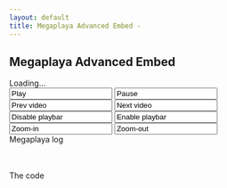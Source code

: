 ```yaml
---
layout: default
title: Megaplaya Advanced Embed -
---
```



## Megaplaya Advanced Embed

<script type="text/javascript">
  $(document).ready(
    function() {
      $('#vhx_megaplaya').flash({
        swf: 'http://vhx.tv/embed/megaplaya',
        width: 850,
        allowFullScreen: true,
        allowScriptAccess: "always",
        height: 480
      });
    }
  );

  // Megaplaya calls this function when it's ready
  var megaplaya = false;
  function megaplaya_loaded()
  {
    megaplaya = $('#vhx_megaplaya').children()[0];

    megaplaya_addListeners();

    load_videos();
  }

  function megaplaya_call(method)
  {
    // "pause" => megaplaya.api_pause();
    (megaplaya["api_" + method])();
  }

  function megaplaya_addListeners()
  {
    var events = ['onVideoFinish', 'onVideoLoad', 'onError', 'onPause', 'onPlay', 'onFullscreen', 'onPlaybarShow', 'onPlaybarHide', 'onKeyboardDown'];

    // Loop through and add in call the callback methods. Flash will automatically call megaplaya_callback
    $.each(events, function(index, value) {
      megaplaya.api_addListener(value, "function() { megaplaya_callback('" + value + "', arguments); }")
    });
  }

  function megaplaya_callback(event_name, args)
  {
    var pretty_args = '';

    pretty_args += args[0] || ''
    if (args[1]) pretty_args += ', ' + (args[1] || '')
    if (args[2]) pretty_args += ', ' + (args[2] || '')

    $('#megaplaya_log')[0].innerHTML = event_name + "(" + pretty_args + ")<br />" + $('#megaplaya_log')[0].innerHTML;
  }

  function load_videos()
  {
    $.ajax({
      type: "GET",
      url: "http://vimeo.com/api/v2/vhx/videos.json",
      dataType: "jsonp",
      success: function(videos, status, ajax) {
        if (videos) {
          megaplaya.api_playQueue(videos);
        }
      }
     });
  }
</script>

<div id="vhx_megaplaya">Loading...</div>
<div id="controls">
  <input class="btn" onclick="megaplaya_call('playVideo')" value="Play" />
  <input class="btn" onclick="megaplaya_call('pauseVideo')" value="Pause" />
  <input class="btn" onclick="megaplaya_call('prevVideo')" value="Prev video" />
  <input class="btn" onclick="megaplaya_call('nextVideo')" value="Next video" />
  <input class="btn" onclick="megaplaya_call('disablePlaybar')" value="Disable playbar" />
  <input class="btn" onclick="megaplaya_call('enablePlaybar')" value="Enable playbar" />
  <input class="btn" onclick="megaplaya_call('zoomify')" value="Zoom-in" />
  <input class="btn" onclick="megaplaya_call('unzoomify')" value="Zoom-out" />
</div>
<div class="clear"></div>
Megaplaya log
<div id="megaplaya_log">
  &nbsp;
</div>
<div class="clear">
  &nbsp;
</div>

The code
<div class="gist">
  <script src="https://gist.github.com/1217547.js?file=megaplaya-advanced-embed.html"></script>
</div>
